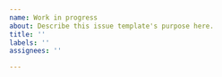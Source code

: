 ```yaml
---
name: Work in progress
about: Describe this issue template's purpose here.
title: ''
labels: ''
assignees: ''

---
```



